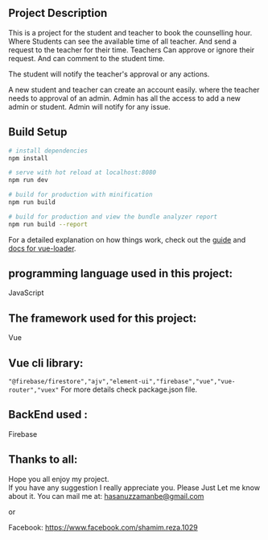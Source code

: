 ## Project Description

This is a project for the student and teacher to book the counselling hour.
Where Students can see the available time of all teacher. And send a request to the teacher for their time.
Teachers Can approve or ignore their request. And can comment to the student time.

The student will notify the teacher's approval or any actions.

A new student and teacher can create an account easily.
where the teacher needs to approval of an admin.
Admin has all the access to add a new admin or student. Admin will notify for any issue.
## Build Setup

``` bash
# install dependencies
npm install

# serve with hot reload at localhost:8080
npm run dev

# build for production with minification
npm run build

# build for production and view the bundle analyzer report
npm run build --report
```

For a detailed explanation on how things work, check out the [guide](http://vuejs-templates.github.io/webpack/) and [docs for vue-loader](http://vuejs.github.io/vue-loader).

## programming language used in this project: 
   JavaScript<br>
## The framework used for this project:<br>
   Vue
## Vue cli library:
   `"@firebase/firestore","ajv","element-ui","firebase","vue","vue-router","vuex"`
   For more details check package.json file.
## BackEnd used :
  Firebase
## Thanks to all:
  Hope you all enjoy my project. <br>If you have any suggestion I really appreciate you. Please Just Let me know about it.
  You can mail me at:
  hasanuzzamanbe@gmail.com
  
  or
  
  Facebook:
  https://www.facebook.com/shamim.reza.1029


